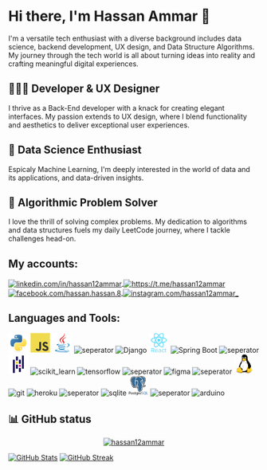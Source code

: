 # Hi there, I'm Hassan Ammar 👋

I'm a versatile tech enthusiast with a diverse background includes data science, backend development, UX design, and Data Structure Algorithms. My journey through the tech world is all about turning ideas into reality and crafting meaningful digital experiences.

## 👨🏼‍💻 Developer & UX Designer
I thrive as a Back-End developer with a knack for creating elegant interfaces. My passion extends to UX design, where I blend functionality and aesthetics to deliver exceptional user experiences.

## 🔢 Data Science Enthusiast
Espicaly Machine Learning, I'm deeply interested in the world of data and its applications, and data-driven insights.

## 🤖 Algorithmic Problem Solver
I love the thrill of solving complex problems. My dedication to algorithms and data structures fuels my daily LeetCode journey, where I tackle challenges head-on.

## My accounts:

<div>
    <a href="https://linkedin.com/in/hassan12ammar" target="blank">
        <img align="center" 
        src="https://raw.githubusercontent.com/rahuldkjain/github-profile-readme-generator/master/src/images/icons/Social/linked-in-alt.svg" 
        alt="linkedin.com/in/hassan12ammar" height="30" width="40" />
    </a>
    <!---
    <a href="https://leetcode.com/hassan12ammar" target="blank"><img align="center" src="https://raw.githubusercontent.com/rahuldkjain/github-profile-readme-generator/master/src/images/icons/Social/leet-code.svg" alt="instagram.com/hassan12ammar_" height="30" width="40" />
    </a>
    --->
    <a href="https://t.me/hassan12ammar" target="blank">
        <img align="center" 
        src="https://upload.wikimedia.org/wikipedia/commons/8/82/Telegram_logo.svg" 
        alt="https://t.me/hassan12ammar" height="30" width="40" />
    </a>
    <a href="https://www.facebook.com/hassan.hassan.8" target="blank"><img align="center" src="https://raw.githubusercontent.com/rahuldkjain/github-profile-readme-generator/master/src/images/icons/Social/facebook.svg" alt="facebook.com/hassan.hassan.8" height="30" width="40" />
    </a>
    <a href="instagram.com/hassan12ammar_" target="blank"><img align="center" src="https://raw.githubusercontent.com/rahuldkjain/github-profile-readme-generator/master/src/images/icons/Social/instagram.svg" alt="instagram.com/hassan12ammar_" height="30" width="40" />
    </a>
</div>

## Languages and Tools:

<div>
    <img src="https://raw.githubusercontent.com/devicons/devicon/master/icons/python/python-original.svg" alt="Python" width="40" height="40"/> 
    <img src="https://raw.githubusercontent.com/devicons/devicon/master/icons/javascript/javascript-original.svg" alt="JavaScript" width="40" height="40"/> 
    <img src="https://raw.githubusercontent.com/devicons/devicon/master/icons/java/java-original.svg" 
    alt="java" width="40" height="40"/>  
    <img src="https://upload.wikimedia.org/wikipedia/commons/5/59/Empty.png" 
    alt="seperator" width="20" height="40"/> <!-- sep -->
    <img src="https://cdn.worldvectorlogo.com/logos/django.svg" alt="Django" width="40" height="40"/>
    <img src="https://raw.githubusercontent.com/devicons/devicon/master/icons/react/react-original-wordmark.svg" 
    alt="ReactJS" width="40" height="40"/> 
    <img src="https://www.vectorlogo.zone/logos/springio/springio-icon.svg" 
    alt="Spring Boot" width="40" height="40"/> 
    <img src="https://upload.wikimedia.org/wikipedia/commons/5/59/Empty.png" 
    alt="seperator" width="20" height="40"/> <!-- sep -->
    <img src="https://raw.githubusercontent.com/devicons/devicon/2ae2a900d2f041da66e950e4d48052658d850630/icons/pandas/pandas-original.svg" 
    alt="pandas" width="40" height="40"/> 
    <img src="https://upload.wikimedia.org/wikipedia/commons/0/05/Scikit_learn_logo_small.svg" 
    alt="scikit_learn" 
    width="40" height="40"/> 
    <img src="https://www.vectorlogo.zone/logos/tensorflow/tensorflow-icon.svg" 
    alt="tensorflow" 
    width="40" height="40"/>
    <img src="https://upload.wikimedia.org/wikipedia/commons/5/59/Empty.png" 
    alt="seperator" width="20" height="40"/> <!-- sep -->
    <img src="https://www.vectorlogo.zone/logos/figma/figma-icon.svg" 
    alt="figma" 
    width="40" height="40"/> 
    <img src="https://upload.wikimedia.org/wikipedia/commons/5/59/Empty.png" 
    alt="seperator" width="20" height="40"/> <!-- sep -->
    <img src="https://raw.githubusercontent.com/devicons/devicon/master/icons/linux/linux-original.svg" 
    alt="linux" 
    width="40" height="40"/> 
    <img src="https://www.vectorlogo.zone/logos/git-scm/git-scm-icon.svg" 
    alt="git" 
    width="40" height="40"/>
    <img src="https://www.vectorlogo.zone/logos/heroku/heroku-icon.svg" 
    alt="heroku" 
    width="40" height="40"/> 
    <img src="https://upload.wikimedia.org/wikipedia/commons/5/59/Empty.png" 
    alt="seperator" width="20" height="40"/> <!-- sep -->
    <img src="https://www.vectorlogo.zone/logos/sqlite/sqlite-icon.svg" 
    alt="sqlite" 
    width="40" height="40"/> 
    <img src="https://raw.githubusercontent.com/devicons/devicon/master/icons/postgresql/postgresql-original-wordmark.svg" alt="postgresql" 
    width="40" height="40"/> 
    <img src="https://upload.wikimedia.org/wikipedia/commons/5/59/Empty.png" 
    alt="seperator" width="20" height="40"/> <!-- sep -->
    <img src="https://cdn.worldvectorlogo.com/logos/arduino-1.svg" 
    alt="arduino" 
    width="40" height="40"/> 
</div>

## 📊 GitHub status

<div style="text-align: center;">
    <a href="https://github-readme-stats.vercel.app/api/top-langs?username=hassan12ammar&show_icons=true&locale=en&layout=compact&theme=radical" target="blank">
        <img src="https://github-readme-stats.vercel.app/api/top-langs?username=hassan12ammar&show_icons=true&locale=en&layout=compact&theme=radical" alt="hassan12ammar" />
    </a>
</div> 

[![GitHub Stats](https://github-readme-stats.vercel.app/api?username=hassan12ammar&show_icons=true&locale=en&theme=radical)](https://github-readme-stats.vercel.app/api?username=hassan12ammar&show_icons=true&locale=en&theme=radical) 
[![GitHub Streak](https://github-readme-streak-stats.herokuapp.com/?user=hassan12ammar&theme=radical)](https://github-readme-streak-stats.herokuapp.com/?user=hassan12ammar&theme=radical)

<!---
## 📊 LeetCode Journey

Keep up with my LeetCode progress and see how I'm heating up the coding challenges with my LeetCode Stats:
<div style="text-align: center;">
    <a href="https://leetcode.com/hassan12ammar/" target="blank">
        <img src="https://leetcard.jacoblin.cool/hassan12ammar?theme=dark&font=PT%20Sans&ext=heatmap" alt="LeetCode Stats" />
    </a>
</div>
--->
